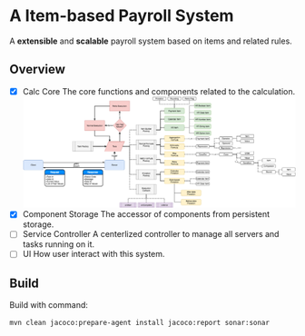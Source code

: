 # A Item-based Payroll System

A **extensible** and **scalable** payroll system based on items and related rules.

## Overview

* [X] Calc Core
    The core functions and components related to the calculation.
    ![Overview](calc-core/doc/pics/overview.png)
* [X] Component Storage
    The accessor of components from persistent storage.
* [ ] Service Controller
    A centerlized controller to manage all servers and tasks running on it.
* [ ] UI
    How user interact with this system.

## Build
Build with command:
```bash
mvn clean jacoco:prepare-agent install jacoco:report sonar:sonar
```


